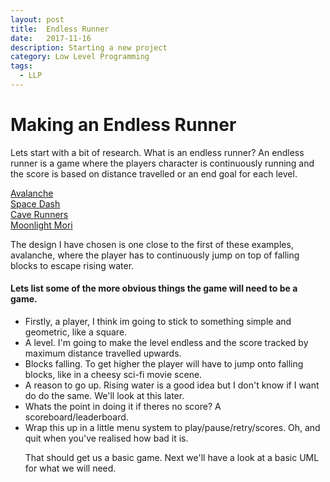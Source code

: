```yaml
---
layout: post
title:  Endless Runner
date:   2017-11-16
description: Starting a new project
category: Low Level Programming
tags:
  - LLP
---
```

<h1>Making an Endless Runner</h1>
<p>
Lets start with a bit of research. What is an endless runner? 
An endless runner is a game where the players character is continuously running and 
the score is based on distance travelled or an end goal for each level.
<p>
<a class="one" href="http://www.avalanchegame.org" target="_blank">Avalanche</a>
<br><a class="one" href="https://jackv24.itch.io/space-dash" target="_blank">Space Dash</a>
<br><a class="one" href="https://guerragames.itch.io/cave-runners" target="_blank">Cave Runners</a>
<br><a class="one" href="https://playkiseki.itch.io/moonlight-mori" target="_blank">Moonlight Mori</a>
<p>
The design I have chosen is one close to the first of these examples, avalanche, 
where the player has to continuously jump on top of falling blocks to escape rising water.
<p>
<h4>Lets list some of the more obvious things the game will need to be a game.</h4>
<p>
<ul>
  <li> Firstly, a player, I think im going to stick to something simple and geometric, like a square.
  <li> A level. I'm going to make the level endless and the score tracked by maximum distance travelled upwards.
  <li> Blocks falling. To get higher the player will have to jump onto falling blocks, like in a cheesy sci-fi movie scene.
  <li> A reason to go up. Rising water is a good idea but I don't know if I want do do the same. We'll look at this later.
  <li> Whats the point in doing it if theres no score? A scoreboard/leaderboard.
  <li> Wrap this up in a little menu system to play/pause/retry/scores. Oh, and quit when you've realised how bad it is.
<p>
That should get us a basic game. Next we'll have a look at a basic UML for what we will need.
